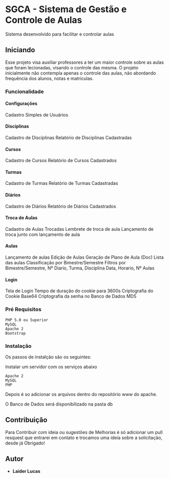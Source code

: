 # SGCA - Sistema de Gestão e Controle de Aulas

Sistema desenvolvido para facilitar e controlar aulas

## Iniciando

Esse projeto visa auxiliar professores a ter um maior controle sobre as aulas que foram lecionadas, visando o controle das mesma.
O projeto inicialmente não contempla apenas o controle das aulas, não abordando frequência dos alunos, notas e matriculas.

### Funcionalidade
#### Configurações
Cadastro Simples de Usuários

#### Disciplinas
Cadastro de Disciplinas
Relatório de Disciplinas Cadastradas

#### Cursos
Cadastro de Cursos
Relatório de Cursos Cadastrados

#### Turmas
Cadastro de Turmas
Relatório de Turmas Cadastradas

#### Diários
Cadastro de Diários
Relatório de Diários Cadastrados

#### Troca de Aulas
Cadastro de Aulas Trocadas
Lembrete de troca de aula
Lançamento de troca junto com lançamento de aula

#### Aulas
Lançamento de aulas
Edição de Aulas
Geração de Plano de Aula (Doc)
Lista das aulas
Classificação por Bimestre/Semestre
Filtros por Bimestre/Semestre, Nº Diario, Turma, Disciplina	Data, Horario, Nº Aulas

#### Login
Tela de Login
Tempo de duração do cookie para 3600s
Criptografia do Cookie Base64
Criptografia da senha no Banco de Dados MD5

### Pré Requisitos

```
PHP 5.0 ou Superior
MySQL
Apache 2
Bootstrap
```

### Instalação

Os passos de instalção são os seguintes:

Instalar um servidor com os serviços abaixo

```
Apache 2
MySQL
PHP
```

Depois é so adicionar os arquivos dentro do repositório www do apache.

O Banco de Dados será disponibilizado na pasta db 

## Contribuição

Para Contribuir com ideia ou sugestões de Melhorias é só adicionar um pull resquest que entrarei em contato e trocamos uma ideia sobre a solicitação, desde já Obrigado!

## Autor

* **Laider Lucas**
